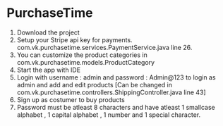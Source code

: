 # PurchaseTime

1. Download the project
2. Setup your Stripe api key for payments. com.vk.purchasetime.services.PaymentService.java line 26.
3. You can customize the product categories in com.vk.purchasetime.models.ProductCategory 
4. Start the app with IDE
5. Login with username : admin and password : Admin@123 to login as admin and add and edit products [Can be changed in com.vk.purchasetime.controllers.ShippingController.java line 43]
6. Sign up as costumer to buy products
7. Password must be atleast 8 characters and have atleast 1 smallcase alphabet , 1 capital alphabet , 1 number and 1 special character.